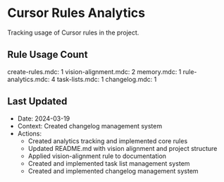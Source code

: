 # Cursor Rules Analytics

Tracking usage of Cursor rules in the project.

## Rule Usage Count

create-rules.mdc: 1
vision-alignment.mdc: 2
memory.mdc: 1
rule-analytics.mdc: 4
task-lists.mdc: 1
changelog.mdc: 1

## Last Updated
- Date: 2024-03-19
- Context: Created changelog management system
- Actions: 
  - Created analytics tracking and implemented core rules
  - Updated README.md with vision alignment and project structure
  - Applied vision-alignment rule to documentation
  - Created and implemented task list management system
  - Created and implemented changelog management system 